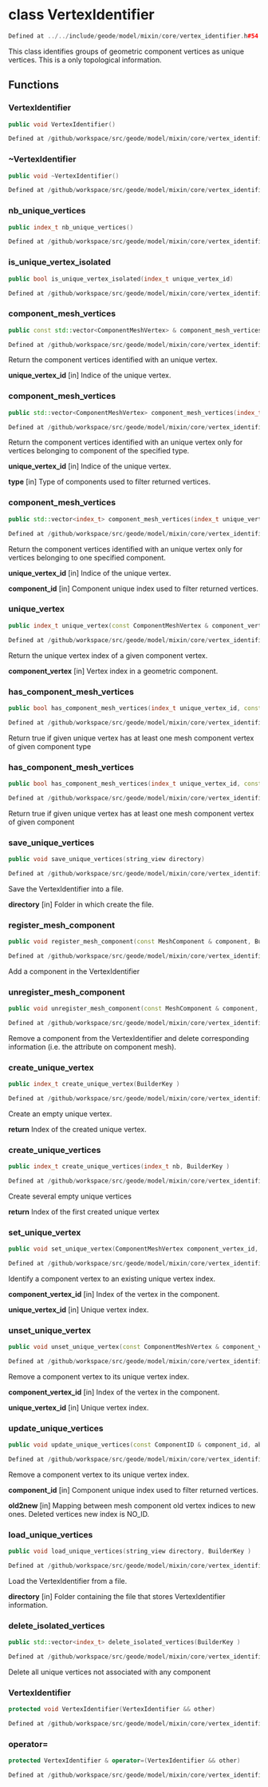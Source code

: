 # class VertexIdentifier

```cpp
Defined at ../../include/geode/model/mixin/core/vertex_identifier.h#54
```

 This class identifies groups of geometric component vertices as unique vertices. This is a only topological information.



## Functions

### VertexIdentifier

```cpp
public void VertexIdentifier()
```

```cpp
Defined at /github/workspace/src/geode/model/mixin/core/vertex_identifier.cpp#458
```

### ~VertexIdentifier

```cpp
public void ~VertexIdentifier()
```

```cpp
Defined at /github/workspace/src/geode/model/mixin/core/vertex_identifier.cpp#470
```

### nb_unique_vertices

```cpp
public index_t nb_unique_vertices()
```

```cpp
Defined at /github/workspace/src/geode/model/mixin/core/vertex_identifier.cpp#472
```

### is_unique_vertex_isolated

```cpp
public bool is_unique_vertex_isolated(index_t unique_vertex_id)
```

```cpp
Defined at /github/workspace/src/geode/model/mixin/core/vertex_identifier.cpp#477
```

### component_mesh_vertices

```cpp
public const std::vector<ComponentMeshVertex> & component_mesh_vertices(index_t unique_vertex_id)
```

```cpp
Defined at /github/workspace/src/geode/model/mixin/core/vertex_identifier.cpp#483
```

 Return the component vertices identified with an unique vertex.

**unique_vertex_id** [in] Indice of the unique vertex.

### component_mesh_vertices

```cpp
public std::vector<ComponentMeshVertex> component_mesh_vertices(index_t unique_vertex_id, const ComponentType & type)
```

```cpp
Defined at /github/workspace/src/geode/model/mixin/core/vertex_identifier.cpp#490
```

 Return the component vertices identified with an unique vertex only for vertices belonging to component of the specified type.

**unique_vertex_id** [in] Indice of the unique vertex.

**type** [in] Type of components used to filter returned vertices.

### component_mesh_vertices

```cpp
public std::vector<index_t> component_mesh_vertices(index_t unique_vertex_id, const uuid & component_id)
```

```cpp
Defined at /github/workspace/src/geode/model/mixin/core/vertex_identifier.cpp#497
```

 Return the component vertices identified with an unique vertex only for vertices belonging to one specified component.

**unique_vertex_id** [in] Indice of the unique vertex.

**component_id** [in] Component unique index used to filter returned vertices.

### unique_vertex

```cpp
public index_t unique_vertex(const ComponentMeshVertex & component_vertex)
```

```cpp
Defined at /github/workspace/src/geode/model/mixin/core/vertex_identifier.cpp#503
```

 Return the unique vertex index of a given component vertex.

**component_vertex** [in] Vertex index in a geometric component.

### has_component_mesh_vertices

```cpp
public bool has_component_mesh_vertices(index_t unique_vertex_id, const ComponentType & type)
```

```cpp
Defined at /github/workspace/src/geode/model/mixin/core/vertex_identifier.cpp#510
```

 Return true if given unique vertex has at least one mesh component vertex of given component type

### has_component_mesh_vertices

```cpp
public bool has_component_mesh_vertices(index_t unique_vertex_id, const uuid & component_id)
```

```cpp
Defined at /github/workspace/src/geode/model/mixin/core/vertex_identifier.cpp#516
```

 Return true if given unique vertex has at least one mesh component vertex of given component

### save_unique_vertices

```cpp
public void save_unique_vertices(string_view directory)
```

```cpp
Defined at /github/workspace/src/geode/model/mixin/core/vertex_identifier.cpp#572
```

 Save the VertexIdentifier into a file.

**directory** [in] Folder in which create the file.

### register_mesh_component

```cpp
public void register_mesh_component(const MeshComponent & component, BuilderKey )
```

```cpp
Defined at /github/workspace/src/geode/model/mixin/core/vertex_identifier.cpp#524
```

 Add a component in the VertexIdentifier

### unregister_mesh_component

```cpp
public void unregister_mesh_component(const MeshComponent & component, BuilderKey )
```

```cpp
Defined at /github/workspace/src/geode/model/mixin/core/vertex_identifier.cpp#531
```

 Remove a component from the VertexIdentifier and delete corresponding information (i.e. the attribute on component mesh).

### create_unique_vertex

```cpp
public index_t create_unique_vertex(BuilderKey )
```

```cpp
Defined at /github/workspace/src/geode/model/mixin/core/vertex_identifier.cpp#537
```

 Create an empty unique vertex.

**return** Index of the created unique vertex.

### create_unique_vertices

```cpp
public index_t create_unique_vertices(index_t nb, BuilderKey )
```

```cpp
Defined at /github/workspace/src/geode/model/mixin/core/vertex_identifier.cpp#542
```

 Create several empty unique vertices

**return** Index of the first created unique vertex

### set_unique_vertex

```cpp
public void set_unique_vertex(ComponentMeshVertex component_vertex_id, index_t unique_vertex_id, BuilderKey )
```

```cpp
Defined at /github/workspace/src/geode/model/mixin/core/vertex_identifier.cpp#547
```

 Identify a component vertex to an existing unique vertex index.

**component_vertex_id** [in] Index of the vertex in the component.

**unique_vertex_id** [in] Unique vertex index.

### unset_unique_vertex

```cpp
public void unset_unique_vertex(const ComponentMeshVertex & component_vertex_id, index_t unique_vertex_id, BuilderKey )
```

```cpp
Defined at /github/workspace/src/geode/model/mixin/core/vertex_identifier.cpp#556
```

 Remove a component vertex to its unique vertex index.

**component_vertex_id** [in] Index of the vertex in the component.

**unique_vertex_id** [in] Unique vertex index.

### update_unique_vertices

```cpp
public void update_unique_vertices(const ComponentID & component_id, absl::Span<const index_t> old2new, BuilderKey )
```

```cpp
Defined at /github/workspace/src/geode/model/mixin/core/vertex_identifier.cpp#564
```

 Remove a component vertex to its unique vertex index.

**component_id** [in] Component unique index used to filter returned vertices.

**old2new** [in] Mapping between mesh component old vertex indices to new ones. Deleted vertices new index is NO_ID.

### load_unique_vertices

```cpp
public void load_unique_vertices(string_view directory, BuilderKey )
```

```cpp
Defined at /github/workspace/src/geode/model/mixin/core/vertex_identifier.cpp#578
```

 Load the VertexIdentifier from a file.

**directory** [in] Folder containing the file that stores VertexIdentifier information.

### delete_isolated_vertices

```cpp
public std::vector<index_t> delete_isolated_vertices(BuilderKey )
```

```cpp
Defined at /github/workspace/src/geode/model/mixin/core/vertex_identifier.cpp#584
```

 Delete all unique vertices not associated with any component

### VertexIdentifier

```cpp
protected void VertexIdentifier(VertexIdentifier && other)
```

```cpp
Defined at /github/workspace/src/geode/model/mixin/core/vertex_identifier.cpp#459
```

### operator=

```cpp
protected VertexIdentifier & operator=(VertexIdentifier && other)
```

```cpp
Defined at /github/workspace/src/geode/model/mixin/core/vertex_identifier.cpp#464
```



